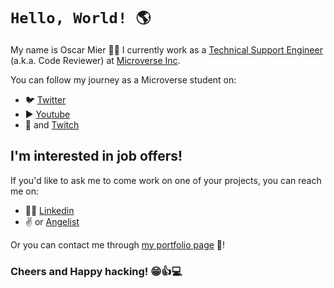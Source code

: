# `Hello, World! 🌎`

My name is Oscar Mier 👨‍💻 I currently work as a [Technical Support Engineer](https://support.microverse.org/en/articles/2742981-what-is-the-tse-position) (a.k.a. Code Reviewer) at [Microverse Inc](https://www.microverse.org/).

You can follow my journey as a Microverse student on:

- 🐦 [Twitter](https://twitter.com/VOscarMV)
- ▶️ [Youtube](https://www.youtube.com/channel/UCLedI7TWQMIp5-ovGgMaa5g)
- 🎥 and [Twitch](https://www.twitch.tv/voscarmv)

## I'm interested in job offers!

If you'd like to ask me to come work on one of your projects, you can reach me on:

- 👨‍💼 [Linkedin](https://www.linkedin.com/in/oscar-mier/)
- ✌️ or [Angelist](https://angel.co/u/oscar-mier)

Or you can contact me through [my portfolio page](https://voscarmv.github.io/portfolio/) 💼!

### Cheers and Happy hacking! 😁👍💻
